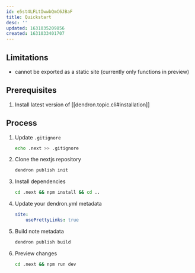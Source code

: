 ```yaml
---
id: e5st4LFLtIwwbQmC6JBaF
title: Quickstart
desc: ''
updated: 1631035209856
created: 1631033401707
---
```


## Limitations
- cannot be exported as a static site (currently only functions in preview)

## Prerequisites
1. Install latest version of [[dendron.topic.cli#installation]]

## Process

1. Update `.gitignore`
    ```sh
    echo .next >> .gitignore
    ```
1. Clone the nextjs repository
    ```sh
    dendron publish init
    ```
1. Install dependencies
    ```sh
    cd .next && npm install && cd ..
    ```
1. Update your dendron.yml metadata
    ```yml
    site:
        usePrettyLinks: true
    ```
1. Build note metadata
    ```sh
    dendron publish build
    ```
1. Preview changes
    ```sh
    cd .next && npm run dev
    ```
